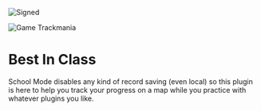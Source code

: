 ![Signed](https://img.shields.io/badge/Signed-No-FF3333)
<!-- ![Signed](https://img.shields.io/badge/Signed-School_Mode-CC1199) -->
![Game Trackmania](https://img.shields.io/badge/Game-Trackmania-blue)

# Best In Class

School Mode disables any kind of record saving (even local) so this plugin is here to help you track your progress on a map while you practice with whatever plugins you like.

<!-- ![Signed](https://img.shields.io/badge/Signed-Yes-00AA00) -->
<!-- ![Number of downloads](https://img.shields.io/badge/dynamic/json?query=downloads&url=https%3A%2F%2Fopenplanet.dev%2Fapi%2Fplugin%2F___&label=Downloads&color=purple) -->
<!-- ![Version](https://img.shields.io/badge/dynamic/json?query=version&url=https%3A%2F%2Fopenplanet.dev%2Fapi%2Fplugin%2F___&label=Version&color=red) -->
<!-- ![Game Maniaplanet](https://img.shields.io/badge/Game-Maniaplanet_4-blue) -->
<!-- ![Game Turbo](https://img.shields.io/badge/Game-Turbo-blue) -->
